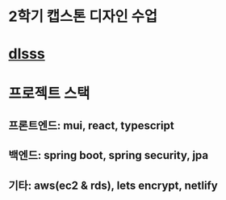 # 2학기 캡스톤 디자인 수업

# [dlsss](https://dlsss.netlify.app/)

# 프로젝트 스택
## 프론트엔드: mui, react, typescript

## 백엔드: spring boot, spring security, jpa

## 기타: aws(ec2 & rds), lets encrypt, netlify

